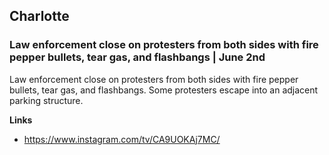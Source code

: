 ## Charlotte 

### Law enforcement close on protesters from both sides with fire pepper bullets, tear gas, and flashbangs | June 2nd

Law enforcement close on protesters from both sides with fire pepper bullets, tear gas, and flashbangs. Some protesters escape into an adjacent parking structure.

**Links**

*  https://www.instagram.com/tv/CA9UOKAj7MC/
